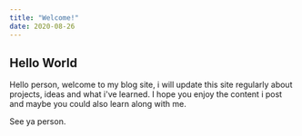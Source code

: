 ```yaml
---
title: "Welcome!"
date: 2020-08-26
---
```

## Hello World
Hello person, welcome to my blog site, i will update this site regularly about projects, ideas and what i've learned. I hope you enjoy the content i post and maybe you could also learn along with me.

See ya person.
